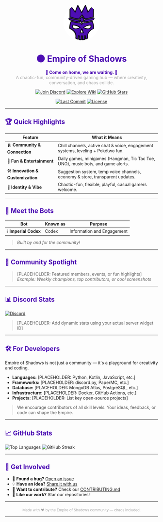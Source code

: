 <!-- .github/profile/README.md -->

<p align="center">
  <img src="https://github.com/Empire-of-Shadows/.github/blob/main/profile/crowned-skull_512.png" width="120" style="border-radius:50%" alt="Empire of Shadows Logo"/>
</p>

<h1 align="center" style="color:#4d0eb3">🌑 Empire of Shadows</h1>

<p align="center">
  <strong style="color:#4d0eb3">🌟 Come on home, we are waiting. 🌟</strong>  
  <br>
  <span style="color:darkgray">A chaotic-fun, community-driven gaming hub — where creativity, conversation, and chaos collide.</span>
</p>

<div align="center">

[![Join Discord](https://img.shields.io/badge/🎮-Join%20Discord-4d0eb3?style=for-the-badge&logo=discord&logoColor=white&labelColor=000000)](https://discord.gg/Vfd2rykvMp)
[![Explore Wiki](https://img.shields.io/badge/📚-Empire%20Wiki-4d0eb3?style=for-the-badge&logo=readthedocs&logoColor=white&labelColor=333333)](https://empireofshadows.club/wiki)
[![GitHub Stars](https://img.shields.io/badge/⭐-Star%20Us-4d0eb3?style=for-the-badge&logo=github&logoColor=white&labelColor=000000)](https://github.com/EmpireOfShadows)

</div>
<div align="center">
  
[![Last Commit](https://img.shields.io/github/last-commit/EmpireOfShadows/.github?color=4d0eb3&labelColor=000000)](https://github.com/EmpireOfShadows/.github)
[![License](https://img.shields.io/github/license/EmpireOfShadows/.github?color=4d0eb3&labelColor=000000)](LICENSE)

</div>

---

## <span style="color:#4d0eb3">🏆 Quick Highlights</span>

| Feature | What it Means |
|---------|---------------|
| 🫂 **Community & Connection** | Chill channels, active chat & voice, engagement systems, leveling + Pokétwo fun. |
| 🎉 **Fun & Entertainment** | Daily games, minigames (Hangman, Tic Tac Toe, UNO), music bots, and game alerts. |
| 🛠️ **Innovation & Customization** | Suggestion system, temp voice channels, economy & store, transparent updates. |
| 🏰 **Identity & Vibe** | Chaotic-fun, flexible, playful, casual gamers welcome. |

---

## <span style="color:#4d0eb3">🤖 Meet the Bots</span>

| Bot | Known as | Purpose |
|------------------------|-------|---------------------------|
| ℹ️ **Imperial Codex** | Codex | Information and Engagement |

> *Built by and for the community!*

---

## <span style="color:#4d0eb3">🌟 Community Spotlight</span>

> [PLACEHOLDER: Featured members, events, or fun highlights]  
> *Example: Weekly champions, top contributors, or cool screenshots*

---

## <span style="color:#4d0eb3">📊 Discord Stats</span>

[![Discord](https://discord.com/api/guilds/1265120128295632926/widget.png?style=banner2)](https://discord.gg/Vfd2rykvMp)

> [PLACEHOLDER: Add dynamic stats using your actual server widget ID]
---
## <span style="color:#4d0eb3">🛠️ For Developers</span>

Empire of Shadows is not just a community — it's a playground for creativity and coding.  

- **Languages:** [PLACEHOLDER: Python, Kotlin, JavaScript, etc.]  
- **Frameworks:** [PLACEHOLDER: discord.py, PaperMC, etc.]  
- **Database:** [PLACEHOLDER: MongoDB Atlas, PostgreSQL, etc.]  
- **Infrastructure:** [PLACEHOLDER: Docker, GitHub Actions, etc.]  
- **Projects:** [PLACEHOLDER: List key open-source projects]  

> We encourage contributors of all skill levels. Your ideas, feedback, or code can shape the Empire.

---

## <span style="color:#4d0eb3">📈 GitHub Stats</span>

  <img src="https://github-readme-stats.vercel.app/api/top-langs/?username=EmpireOfShadows&layout=compact&title_color=4d0eb3&text_color=darkgray&bg_color=000000&hide_border=true" alt="Top Languages" />
  <img src="https://github-readme-streak-stats.herokuapp.com/?user=EmpireOfShadows&theme=dark&background=000000&ring=4d0eb3&fire=4d0eb3&currStreakLabel=4d0eb3" alt="GitHub Streak" />
</p>

---

## <span style="color:#4d0eb3">🎯 Get Involved</span>

- 🐛 **Found a bug?** [Open an issue](https://github.com/EmpireOfShadows/.github/issues)
- 💡 **Have an idea?** [Share it with us](https://discord.gg/Vfd2rykvMp)
- 🔧 **Want to contribute?** Check our [CONTRIBUTING.md](CONTRIBUTING.md)
- 🌟 **Like our work?** Star our repositories!

---

<p align="center" style="color:darkgray">
  <sub>Made with ❤️ by the Empire of Shadows community — chaos included.</sub>
</p>

---
